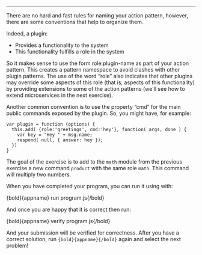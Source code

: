 ---

There are no hard and fast rules for naming your action pattern,
however, there are some conventions that help to organize them.

Indeed, a plugin:
- Provides a functionality to the system
- This functionality fulfills a role in the system

So it makes sense to use the form role:plugin-name as part of your action pattern.
This creates a pattern namespace to avoid clashes with other plugin patterns.
The use of the word “role” also indicates that other plugins may override some
aspects of this role (that is, aspects of this functionality) by providing
extensions to some of the action patterns (we'll see how to extend microservices
in the next exercise).

Another common convention is to use the property “cmd” for the main public
commands exposed by the plugin. So, you might have, for example:

```
var plugin = function (options) {
  this.add( {role:'greetings', cmd:'hey'}, function( args, done ) {
    var hey = "Hey " + msg.name;
    respond( null, { answer: hey });
  })
}
```

The goal of the exercise is to add to the `math` module from the previous
exercise a new command `product` with the same role `math`. This command will
multiply two numbers.

When you have completed your program, you can run it using with:

  {bold}{appname} run program.js{/bold}

And once you are happy that it is correct then run:

  {bold}{appname} verify program.js{/bold}

And your submission will be verified for correctness.
After you have a correct solution, run `{bold}{appname}{/bold}` again and
select the next problem!
